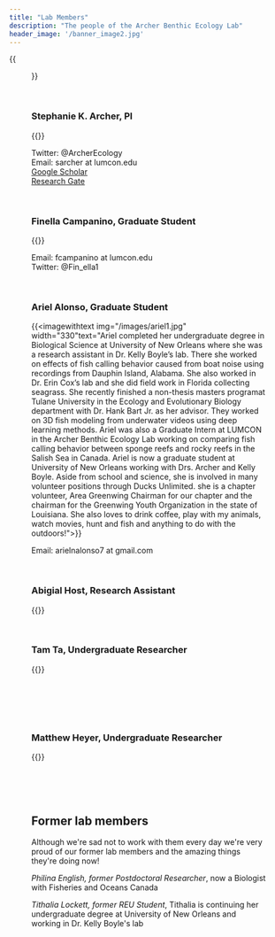 ```yaml
---
title: "Lab Members"
description: "The people of the Archer Benthic Ecology Lab"
header_image: '/banner_image2.jpg'
---
```


{{<figure src="/images/IMG_9809.jpg" width="1000" align="float: center">}}

<br>

### **Stephanie K. Archer, PI**     

{{<imagewithtext img="/images/IMG_0103.jpg" width="330" text="Dr. Archer completed her PhD at North Carolina State University where she worked in the Layman Lab studying how sponges alter community composition and ecosystem function in tropical and subtropical nearshore marine ecosystems. She then moved on to work for Fisheries and Oceans Canada in multiple capacities. There she studied species interactions and ecosystem function of Glass Sponge Reefs and worked to develop efficient monitoring methods grounded in a strong understanding of the behavior and ecology of keystone species. She is now an Assistant Professor at LUMCON establishing a local research program focused on coastal Louisiana's sponges, oyster reefs, and other biogenic habitats. Outside of work she has a healthy obsession with University of Georgia football (go Dawgs!), loves to cook and read, and enjoys gardening, kayaking, and generally being outside.">}}

Twitter: @ArcherEcology  
Email: sarcher at lumcon.edu  
[Google Scholar](https://scholar.google.com/citations?user=pSv8vDwAAAAJ&hl=en "Google Scholar")  
[Research Gate](https://www.researchgate.net/profile/Stephanie_Archer3 "Research Gate")  

<br>

### **Finella Campanino, Graduate Student**  
{{<imagewithtextright img="/images/fia crab proj.jpg" width="330" text="Finella completed her undergraduate at the State University of New York College at Oneonta where she worked on several projects. She did field work on Andros Island, The Bahamas to collect a comprehensive population survey for the Bahamas National Trust to help develop a management plan for the National Park dedicated to conserving the giant land crab (Crab Replenishment Reserve). In addition to field work, she tested the effects of curcumin on respiration in yeast cells in my undergraduate’s biochemistry laboratory and performed a computational clustering analysis to view age cohorts of the larval form of a North American insect species within a stream. She moved to Louisiana and is was a Research Technician at LUMCON in the Archer Benthic Ecology Lab, primarily working on oyster reef community ecology and Louisiana sponges. Finella is now co-advised by Drs. Archer and Megan La Peyre at LSU; she is getting her Masters working on biodiversity associated with oyster reefs. Outside of science, she loves to play volleyball, read, watch movies, and play board games with her friends!">}} 

Email: fcampanino at lumcon.edu  
Twitter: @Fin_ella1  

<br>

### **Ariel Alonso, Graduate Student**  

{{<imagewithtext img="/images/ariel1.jpg" width="330"text="Ariel completed her undergraduate degree in Biological Science at University of New Orleans where she was a research assistant in Dr. Kelly Boyle’s lab. There she worked on effects of fish calling behavior caused from boat noise using recordings from Dauphin Island, Alabama. She also worked in Dr. Erin Cox’s lab and she did field work in Florida collecting seagrass. She recently finished a non-thesis masters programat Tulane University in the Ecology and Evolutionary Biology department with Dr. Hank Bart Jr. as her advisor. They worked on 3D fish modeling from underwater videos using deep learning methods. Ariel was also a Graduate Intern at LUMCON in the Archer Benthic Ecology Lab working on comparing fish calling behavior between sponge reefs and rocky reefs in the Salish Sea in Canada. Ariel is now a graduate student at University of New Orleans working with Drs. Archer and Kelly Boyle. Aside from school and science, she is involved in many volunteer positions through Ducks Unlimited. she is a chapter volunteer, Area Greenwing Chairman for our chapter and the chairman for the Greenwing Youth Organization in the state of Louisiana. She also loves to drink coffee, play with my animals, watch movies, hunt and fish and anything to do with the outdoors!">}} 

Email: arielnalonso7 at gmail.com 
 
<br>

### **Abigial Host, Research Assistant**  

{{<imagewithtext img="/images/host_biophoto.JPG" width="330" text="Abigail completed her undergraduate degree in Biology at Boston College, with a minor in Environmental Studies. She first became interested in environmental field research and ocean conservation during a summer field ecology program at Pacuare Reserve in Costa Rica where she learned about the tropical rainforest and tracked nesting leatherback sea turtles. She is also passionate about environmental education, having worked as an Environmental Educator at a wetland preserve in Park City, UT and as an Environmental Education & Stewardship Field Intern on Oak Island in North Carolina. Abigail is currently a Research Technician at LUMCON in the Archer Benthic Ecology Lab where she will primarily assist on a project focused on developing new markets for invasive carp in Louisiana as she continues to gain research, work, and field experience. When she’s not working, you will most likely find Abigail outside, whether that be running, hiking, skiing, playing soccer, swimming, biking, or just enjoying nature. She enjoys drinking coffee, eating(!), listening to music, birding, playing with her dogs, exploring new and exciting places, and spending time with her family and friends.">}}

<br>

### **Tam Ta, Undergraduate Researcher**  

{{<imagewithtext img="/images/PXL_20210815_180937220_2.jpg" width="330" text="Tam is currently an undergrad at the University of Washington majoring in Environmental Science and Medical Laboratory Science. She started at LUMCON as an REU Intern where she examined fish calling behaviors in glass sponge reef ecosystems. Going forward, she will be working on a passive acoustic research project looking at fish calling behaviors and biodiversity in glass sponge reefs. Tam is also working as a Student Assistant in the Quantitative Conservation Lab at the University of Washington. She is currently working through data entry and camera trap processing for seabird monitoring in the Channel Islands National Park. When she is not working, you can find her hiking, embroidering, and drinking bubble tea.">}}

<br>
<br>
<br>
<br>

### **Matthew Heyer, Undergraduate Researcher**  

{{<imagewithtextright img="/images/Matthew_profile_pic.JPG" width="330" text="Matthew graduated with his Associate's Transfer Degree in Biological Studies as a Research Scholar with honors from BRCC in 2020. He is now continuing his studies at SELU and Majoring in Biochemistry with a focus in Microbiology/Mycology.He has worked with the LA Sponge Hunters for 3 years researching freshwater sponges in addition to acting as a research mentor for internship programs under Dr. Mary Miller. He has presented research findings on freshwater sponge identification at scientific conferences for the Association of Southeastern Biologists, LSU, and others over these past few years as he has helped to develop and improve freshwater sponge identification techniques for Scanning Electron Microscopy (SEM). After finishing his undergraduate studies he plans on acquiring a thesis-based Master's/PhD if accepted at University Madison-Wisconsin's graduate program. Presently, he is planning on attending an ecological survey this summer in Costa Rica under SELU's study abroad program, and is an active member in school organizations for undergrad biology students such as BUGS and involves himself in community projects like the Pearl River Clean Sweep. Outside of school/work he loves to watch and review films, kayaking, film photography, making music, and running tabletop roleplaying games.">}}  


<br>
<br>
<br>

## Former lab members
Although we're sad not to work with them every day we're very proud of our former lab members and the amazing things they're doing now!

*Philina English, former Postdoctoral Researcher*, now a Biologist with Fisheries and Oceans Canada  

*Tithalia Lockett, former REU Student*, Tithalia is continuing her undergraduate degree at University of New Orleans and working in Dr. Kelly Boyle's lab
 
